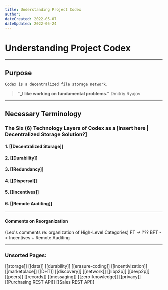 ```yaml
---
title: Understanding Project Codex
author: 
dateCreated: 2022-05-07
dateUpdated: 2022-05-24
---
```


# Understanding Project Codex
---

## **Purpose**
```
Codex is a decentralized file storage network.
```

>**"_I like working on fundamental problems."**
Dmitriy Ryajov

---

## Necessary Terminology

### The Six (6) Technology Layers of Codex as a [insert here | Decentralized Storage Solution?]

#### 1. [[Decentralized Storage]]
#### 2. [[Durability]]
#### 3. [[Redundancy]]
#### 4. [[Dispersal]]
#### 5. [[Incentives]]
#### 6. [[Remote Auditing]]

---

#### Comments on Reorganization
(Leo's comments re: organization of High-Level Categories)
FT -> ???
BFT -> Incentives + Remote Auditing

---

### Unsorted Pages:
[[storage]]
[[data]]
[[durability]] 
[[erasure-coding]]
[[incentivization]]
[[marketplace]]
[[DHT]]
[[discovery]]
[[network]]
[[libp2p]]
[[devp2p]]
[[peers]]
[[records]]
[[messaging]]
[[zero-knowledge]]
[[privacy]]
[[Purchasing REST API]]
[[Sales REST API]]